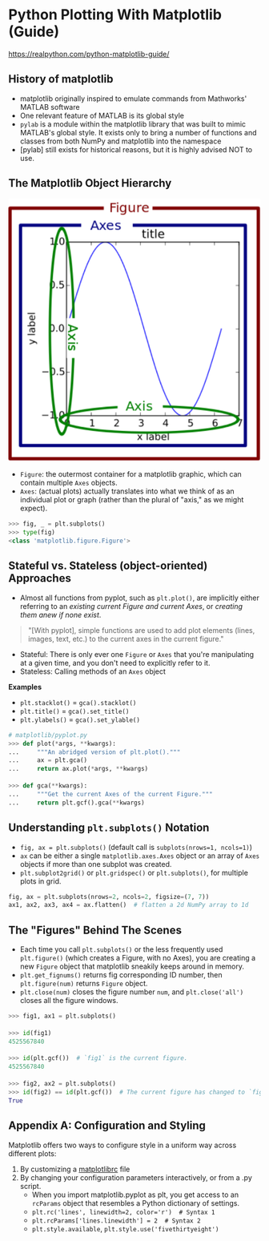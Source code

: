 # Python Plotting With Matplotlib (Guide)

https://realpython.com/python-matplotlib-guide/

## History of matplotlib

- matplotlib originally inspired to emulate commands from Mathworks' MATLAB software
- One relevant feature of MATLAB is its global style
- `pylab` is a module within the matplotlib library that was built to mimic MATLAB's global style. It exists only to bring a number of functions and classes from both NumPy and matplotlib into the namespace
- [pylab] still exists for historical reasons, but it is highly advised NOT to use. 

## The Matplotlib Object Hierarchy

![fig_map](img/fig_map.png)

- `Figure`: the outermost container for a matplotlib graphic, which can contain multiple `Axes` objects.
- `Axes`: (actual plots) actually translates into what we think of as an individual plot or graph (rather than the plural of "axis," as we might expect).

```py
>>> fig, _ = plt.subplots()
>>> type(fig)
<class 'matplotlib.figure.Figure'>
```

## Stateful vs. Stateless (object-oriented) Approaches

- Almost all functions from pyplot, such as `plt.plot()`, are implicitly either referring to an _existing current Figure and current Axes_, or _creating them anew if none exist_.

> "[With pyplot], simple functions are used to add plot elements (lines, images, text, etc.) to the current axes in the current figure."

- Stateful: There is only ever one `Figure` or `Axes` that you're manipulating at a given time, and you don't need to explicitly refer to it.
- Stateless: Calling methods of an `Axes` object

**Examples**

- `plt.stacklot()` = `gca().stacklot()`
- `plt.title()` = `gca().set_title()`
- `plt.ylabels()` = `gca().set_ylable()`

```py
# matplotlib/pyplot.py
>>> def plot(*args, **kwargs):
...     """An abridged version of plt.plot()."""
...     ax = plt.gca()
...     return ax.plot(*args, **kwargs)

>>> def gca(**kwargs):
...     """Get the current Axes of the current Figure."""
...     return plt.gcf().gca(**kwargs)
```

## Understanding `plt.subplots()` Notation

- `fig, ax = plt.subplots()` (default call is `subplots(nrows=1, ncols=1)`)
- `ax` can be either a single `matplotlib.axes.Axes` object or an array of `Axes` objects if more than one subplot was created.
- `plt.subplot2grid()` or `plt.gridspec()` or `plt.subplots()`, for multiple plots in grid.

```py
fig, ax = plt.subplots(nrows=2, ncols=2, figsize=(7, 7))
ax1, ax2, ax3, ax4 = ax.flatten()  # flatten a 2d NumPy array to 1d
```

## The "Figures" Behind The Scenes

- Each time you call `plt.subplots()` or the less frequently used `plt.figure()` (which creates a Figure, with no Axes), you are creating a new `Figure` object that matplotlib sneakily keeps around in memory.
- `plt.get_fignums()` returns fig corresponding ID number, then `plt.figure(num)` returns `Figure` object.
- `plt.close(num)` closes the figure number `num`, and `plt.close('all')` closes all the figure windows.

```py
>>> fig1, ax1 = plt.subplots()

>>> id(fig1)
4525567840

>>> id(plt.gcf())  # `fig1` is the current figure.
4525567840

>>> fig2, ax2 = plt.subplots()
>>> id(fig2) == id(plt.gcf())  # The current figure has changed to `fig2`.
True
```

## Appendix A: Configuration and Styling

Matplotlib offers two ways to configure style in a uniform way across different plots:

1. By customizing a [matplotlibrc](https://matplotlib.org/users/customizing.html) file
2. By changing your configuration parameters interactively, or from a .py script.
    - When you import matplotlib.pyplot as plt, you get access to an `rcParams` object that resembles a Python dictionary of settings.
    - `plt.rc('lines', linewidth=2, color='r')  # Syntax 1`
    - `plt.rcParams['lines.linewidth'] = 2  # Syntax 2`
    - `plt.style.available`, `plt.style.use('fivethirtyeight')`
